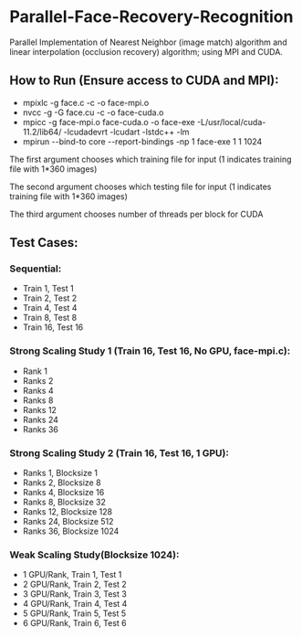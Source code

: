 # Parallel-Face-Recovery-Recognition
Parallel Implementation of Nearest Neighbor (image match) algorithm and linear interpolation (occlusion recovery) algorithm; using MPI and CUDA.
## How to Run (Ensure access to CUDA and MPI):
- mpixlc -g face.c -c -o face-mpi.o
- nvcc -g -G face.cu -c -o face-cuda.o 
- mpicc -g face-mpi.o face-cuda.o -o face-exe -L/usr/local/cuda-11.2/lib64/ -lcudadevrt -lcudart -lstdc++ -lm
- mpirun --bind-to core --report-bindings -np 1 face-exe 1 1 1024

The first argument chooses which training file for input (1 indicates training file with 1*360 images)

The second argument chooses which testing file for input (1 indicates training file with 1*360 images)

The third argument chooses number of threads per block for CUDA
## Test Cases:
### Sequential:
- Train 1, Test 1
- Train 2, Test 2
- Train 4, Test 4
- Train 8, Test 8
- Train 16, Test 16

### Strong Scaling Study 1 (Train 16, Test 16, No GPU, face-mpi.c):
- Rank 1 
- Ranks 2
- Ranks 4
- Ranks 8
- Ranks 12
- Ranks 24
- Ranks 36

### Strong Scaling Study 2 (Train 16, Test 16, 1 GPU):
- Ranks 1, Blocksize 1
- Ranks 2, Blocksize 8
- Ranks 4, Blocksize 16
- Ranks 8, Blocksize 32
- Ranks 12, Blocksize 128
- Ranks 24, Blocksize 512
- Ranks 36, Blocksize 1024

### Weak Scaling Study(Blocksize 1024):
- 1 GPU/Rank, Train 1, Test 1
- 2 GPU/Rank, Train 2, Test 2 
- 3 GPU/Rank, Train 3, Test 3 
- 4 GPU/Rank, Train 4, Test 4
- 5 GPU/Rank, Train 5, Test 5 
- 6 GPU/Rank, Train 6, Test 6